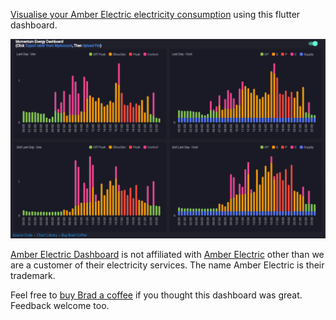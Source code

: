 [Visualise your Amber Electric electricity consumption](https://amber.codemagic.app/)
using this flutter dashboard.

[![Dashboard Example Screenshot](assets/screenshot.png)](https://amber.codemagic.app/)

[Amber Electric Dashboard](https://amber.codemagic.app/) is not affiliated
with [Amber Electric](https://www.amber.com.au/) other than we are a customer of their
electricity services. The name Amber Electric is their trademark.

Feel free to [buy Brad a coffee](https://www.buymeacoffee.com/bitbot) if you thought this dashboard
was great. Feedback welcome too.
